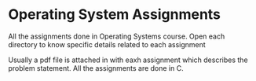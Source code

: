 # Operating System Assignments
All the assignments done in Operating Systems course.
Open each directory to know specific details related to each assignment

Usually a pdf file is attached in with eaxh assignment which describes the problem statement.
All the assignments are done in C.

